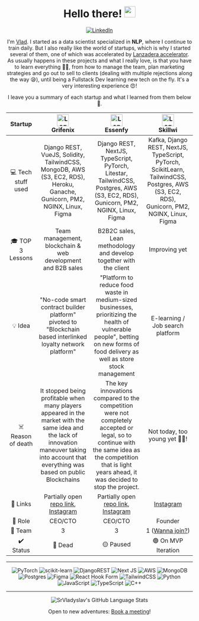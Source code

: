 <div align="center">
  
# Hello there! <img src="https://media.giphy.com/media/hvRJCLFzcasrR4ia7z/giphy.gif" width="30px"> 

[![LinkedIn](https://img.shields.io/badge/LinkedIn-%230077B5.svg?&style=for-the-badge&logo=linkedin&logoColor=white)](https://www.linkedin.com/in/vladyslav-mazurkevych/)

I'm [Vlad](https://calendar.app.google/XwG6bWVp37iRzuL36). I started as a data scientist specialized in **NLP**, where I continue to train daily. But I also really like the world of startups, which is why I started several of them, one of which was accelerated by [Lanzadera accelerator](https://lanzadera.es/). As usually happens in these projects and what I really love, is that you have to learn everything 🙆‍♂️, from how to manage the team, plan marketing strategies and go out to sell to clients (dealing with multiple rejections along the way 😪), until being a Fullstack Dev learning new tech on the fly. It's a very interesting experience 😍!

I leave you a summary of each startup and what I learned from them below 🧐.

| Startup | <div style="height:32px;"><img src="https://grifenix-com.github.io/G-Images/branding/logo_cube_blue.svg" alt="Logo" style="height:32px;"></div> Grifenix | <div style="height:32px;"><img src="https://essenfy.github.io/essenfy-lib/logos/svg/e_logo_green_s.svg" alt="Logo" style="height:32px;"></div>Essenfy | <div style="height:32px;"><img src="https://instagram.fvlc5-1.fna.fbcdn.net/v/t51.2885-19/452737455_1044792997070993_1241830534668026856_n.jpg?_nc_ht=instagram.fvlc5-1.fna.fbcdn.net&_nc_cat=105&_nc_ohc=1uNuMtXlsYwQ7kNvgEHqm5S&edm=APHcPcMBAAAA&ccb=7-5&oh=00_AYCMIYwDLnIEGlrhQylzh4A0OnH2n2kfDCti7DVyQ5RQ6w&oe=66ECFB65&_nc_sid=bef7bc" alt="Logo" style="height:32px;"></div>Skillwi |
| :---: | :---: | :---: | :---: |
| 💻 Tech stuff used | Django REST, VueJS, Solidity, TailwindCSS, MongoDB, AWS (S3, EC2, RDS), Heroku, Ganache, Gunicorn, PM2, NGINX, Linux, Figma | Django REST, NextJS, TypeScript, PyTorch, Litestar, TailwindCSS, Postgres, AWS (S3, EC2, RDS), Gunicorn, PM2, NGINX, Linux, Figma | Kafka, Django REST, NextJS, TypeScript, PyTorch, ScikitLearn, TailwindCSS, Postgres, AWS (S3, EC2, RDS), Gunicorn, PM2, NGINX, Linux, Figma |
| 🎓 TOP 3 Lessons | Team management, blockchain & web development and B2B sales | B2B2C sales, Lean methodology and develop together with the client | Improving yet |
| 💡 Idea | "No-code smart contract builder platform" pivoted to "Blockchain based interlinked loyalty network platform" | "Platform to reduce food waste in medium-sized businesses, prioritizing the health of vulnerable people", betting on new forms of food delivery as well as store stock management | E-learning / Job search platform |
| ☠️ Reason of death | It stopped being profitable when many players appeared in the market with the same idea and the lack of innovation maneuver taking into account that everything was based on public Blockchains | The key innovations compared to the competition were not completely accepted or legal, so to continue with the same idea as the competition that is light years ahead, it was decided to stop the project. | Not today, too young yet 👶🏼! |
| 🔗 Links | Partially open [repo link](https://github.com/Grifenix-com), [Instagram](https://www.instagram.com/grifenix/) | Partially open [repo link](https://github.com/Essenfy), [Instagram](https://www.instagram.com/essenfy) | [Instagram](https://www.instagram.com/skillwi.es/) |
| 💼 Role | CEO/CTO | CEO/CTO | Founder |
| 🧪 Team | 3 | 3 | 1 ([Wanna join?](https://www.linkedin.com/in/vladyslav-mazurkevych/)) |
| ✔️ Status | 🔴 Dead | 🟡 Paused | 🟢 On MVP Iteration |

---

![PyTorch](https://img.shields.io/badge/PyTorch-%23EE4C2C.svg?style=for-the-badge&logo=PyTorch&logoColor=white) ![scikit-learn](https://img.shields.io/badge/scikit--learn-%23F7931E.svg?style=for-the-badge&logo=scikit-learn&logoColor=white) ![DjangoREST](https://img.shields.io/badge/DJANGO-REST-ff1709?style=for-the-badge&logo=django&logoColor=white&color=ff1709&labelColor=gray) ![Next JS](https://img.shields.io/badge/Next-black?style=for-the-badge&logo=next.js&logoColor=white) ![AWS](https://img.shields.io/badge/AWS-%23FF9900.svg?style=for-the-badge&logo=amazon-aws&logoColor=white) 	![MongoDB](https://img.shields.io/badge/MongoDB-%234ea94b.svg?style=for-the-badge&logo=mongodb&logoColor=white) 	![Postgres](https://img.shields.io/badge/postgres-%23316192.svg?style=for-the-badge&logo=postgresql&logoColor=white) ![Figma](https://img.shields.io/badge/figma-%23F24E1E.svg?style=for-the-badge&logo=figma&logoColor=white) ![React Hook Form](https://img.shields.io/badge/React%20Hook%20Form-%23EC5990.svg?style=for-the-badge&logo=reacthookform&logoColor=white) ![TailwindCSS](https://img.shields.io/badge/tailwindcss-%2338B2AC.svg?style=for-the-badge&logo=tailwind-css&logoColor=white) ![Python](https://img.shields.io/badge/python-3670A0?style=for-the-badge&logo=python&logoColor=ffdd54) ![JavaScript](https://img.shields.io/badge/javascript-%23323330.svg?style=for-the-badge&logo=javascript&logoColor=%23F7DF1E) ![TypeScript](https://img.shields.io/badge/typescript-%23007ACC.svg?style=for-the-badge&logo=typescript&logoColor=white) ![C++](https://img.shields.io/badge/c++-%2300599C.svg?style=for-the-badge&logo=c%2B%2B&logoColor=white)

---

![SrVladyslav's GitHub Language Stats](https://github-readme-stats.vercel.app/api/top-langs/?username=SrVladyslav&layout=compact&theme=highcontrast&hide=MATLAB,CSS,Mathematica,ASL,PHP)

Open to new adventures: [Book a meeting](https://calendar.app.google/XwG6bWVp37iRzuL36)!

</div>







<!--
[![Linkedin Badge](https://img.shields.io/badge/-LinkedIn-0e76a8?style=flat-square&logo=Linkedin&logoColor=white)](https://www.linkedin.com/in/vladyslav-mazurkevych/)
&nbsp; ![](https://visitor-badge.glitch.me/badge?page_id=SrVladyslav.SrVladyslav)
![Vlad's GitHub stats](https://github-readme-stats.vercel.app/api?username=SrVladyslav&count_private=true&show_icons=true&theme=radical)

**SrVladyslav/SrVladyslav** is a ✨ _special_ ✨ repository because its `README.md` (this file) appears on your GitHub profile.

Here are some ideas to get you started:

- 🔭 I’m currently working on ...
- 🌱 I’m currently learning ...
- 👯 I’m looking to collaborate on ...
- 🤔 I’m looking for help with ...
- 💬 Ask me about ...
- 📫 How to reach me: ...
- 😄 Pronouns: ...
- ⚡ Fun fact: ...
-->

